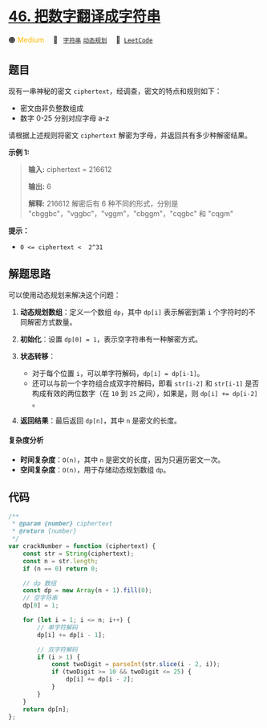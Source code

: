 # [46. 把数字翻译成字符串](https://leetcode.cn/problems/ba-shu-zi-fan-yi-cheng-zi-fu-chuan-lcof)

🟠 <font color=#ffb800>Medium</font>&emsp; 🔖&ensp; [`字符串`](/tag/string.md) [`动态规划`](/tag/dynamic-programming.md)&emsp; 🔗&ensp;[`LeetCode`](https://leetcode.cn/problems/ba-shu-zi-fan-yi-cheng-zi-fu-chuan-lcof)

## 题目

现有一串神秘的密文 `ciphertext`，经调查，密文的特点和规则如下：

- 密文由非负整数组成
- 数字 0-25 分别对应字母 a-z

请根据上述规则将密文 `ciphertext` 解密为字母，并返回共有多少种解密结果。

**示例 1:**

> **输入:** ciphertext = 216612
>
> **输出:** 6
>
> **解释:** 216612 解密后有 6 种不同的形式，分别是 "cbggbc"，"vggbc"，"vggm"，"cbggm"，"cqgbc" 和 "cqgm"

**提示：**

- `0 <= ciphertext <  2^31`

## 解题思路

可以使用动态规划来解决这个问题：

1. **动态规划数组**：定义一个数组 `dp`，其中 `dp[i]` 表示解密到第 `i` 个字符时的不同解密方式数量。

2. **初始化**：设置 `dp[0] = 1`，表示空字符串有一种解密方式。

3. **状态转移**：

   - 对于每个位置 `i`，可以单字符解码，`dp[i] = dp[i-1]`。
   - 还可以与前一个字符组合成双字符解码，即看 `str[i-2]` 和 `str[i-1]` 是否构成有效的两位数字（在 `10` 到 `25` 之间），如果是，则 `dp[i] += dp[i-2]` 。

4. **返回结果**：最后返回 `dp[n]`，其中 `n` 是密文的长度。

#### 复杂度分析

- **时间复杂度**：`O(n)`，其中 `n` 是密文的长度，因为只遍历密文一次。
- **空间复杂度**：`O(n)`，用于存储动态规划数组 `dp`。

## 代码

```javascript
/**
 * @param {number} ciphertext
 * @return {number}
 */
var crackNumber = function (ciphertext) {
	const str = String(ciphertext);
	const n = str.length;
	if (n == 0) return 0;

	// dp 数组
	const dp = new Array(n + 1).fill(0);
	// 空字符串
	dp[0] = 1;

	for (let i = 1; i <= n; i++) {
		// 单字符解码
		dp[i] += dp[i - 1];

		// 双字符解码
		if (i > 1) {
			const twoDigit = parseInt(str.slice(i - 2, i));
			if (twoDigit >= 10 && twoDigit <= 25) {
				dp[i] += dp[i - 2];
			}
		}
	}
	return dp[n];
};
```
